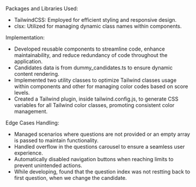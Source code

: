 Packages and Libraries Used:

- TailwindCSS: Employed for efficient styling and responsive design.
- clsx: Utilized for managing dynamic class names within components.

Implementation:

- Developed reusable components to streamline code, enhance maintainability, and reduce redundancy of code throughout the application.
- Candidates data is from dummy_candidates.ts to ensure dynamic content rendering.
- Implemented two utility classes to optimize Tailwind classes usage within components and other for managing color codes based on score levels.
- Created a Tailwind plugin, inside tailwind.config.js, to generate CSS variables for all Tailwind color classes, promoting consistent color management.

Edge Cases Handling:

- Managed scenarios where questions are not provided or an empty array is passed to maintain functionality.
- Handled overflow in the questions carousel to ensure a seamless user experience.
- Automatically disabled navigation buttons when reaching limits to prevent unintended actions.
- While developing, found that the question index was not restting back to first question, when we change the candidate.